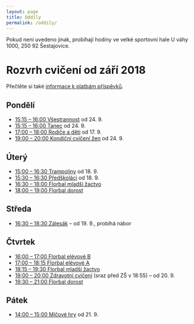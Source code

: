 ```yaml
---
layout: page
title: Oddíly
permalink: /oddily/
---
```


Pokud není uvedeno jinak, probíhají hodiny ve velké sportovní hale U váhy 1000, 250 92 Šestajovice.

# Rozvrh cvičení od září 2018

Přečtěte si také [informace k platbám příspěvků]({{relative}}/2018/09/01/platby.html).


## Pondělí

* [15:15 – 16:00 Všestrannost]({{relative}}/oddily/vsestrannost) od 24. 9.
* [15:15 – 16:00 Tanec]({{relative}}/oddily/tanec) od 24. 9.
* [17:00 – 18:00 Rodiče a děti]({{relative}}/oddily/rodice-a-deti) od 17. 9.
* [19:00 – 20:00 Kondiční cvičení žen]({{relative}}/oddily/zeny) od 24. 9.

## Úterý

* [15:00 – 16:30 Trampolíny]({{relative}}/oddily/trampoliny) od 18. 9.
* [15:30 – 16:30 Předškoláci]({{relative}}/oddily/predskolaci) od 18. 9.
* [16:30 – 18:00 Florbal mladší žactvo]({{relative}}/oddily/florbal)
* [18:00 – 19:00 Florbal dorost]({{relative}}/oddily/florbal)

## Středa

* [16:30 – 18:30 Zálesák]({{relative}}/oddily/zalesak) – od 19. 9., probíhá nábor

## Čtvrtek

* [16:00 – 17:00 Florbal elévové B]({{relative}}/oddily/florbal)
* [17:00 – 18:15 Florbal elévové A]({{relative}}/oddily/florbal)
* [18:15 – 19:30 Florbal mladší žactvo]({{relative}}/oddily/florbal)
* [19:00 – 20:00 Zdravotní cvičení]({{relative}}/oddily/zdravotni) (sraz před ZŠ v 18:55) – od 20. 9.
* [19:30 – 21:00 Florbal dorost]({{relative}}/oddily/florbal)

## Pátek

* [14:00 – 15:00 Míčové hry]({{relative}}/oddily/micovky) od 21. 9.
